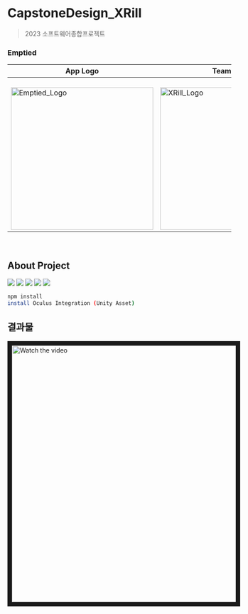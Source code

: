 # CapstoneDesign_XRill
> 2023 소프트웨어종합프로젝트

### Emptied
<div align="center">

|App Logo|Team Logo|
|---|---|
|<br> <img width="320" alt="Emptied_Logo" src="https://github.com/sayyes304/CapstoneDesign_XRill/assets/63798930/f78c5516-4e99-4e4e-9b89-d404ac21a461">|<br><img width="320" alt="XRill_Logo" src="https://github.com/sayyes304/CapstoneDesign_XRill/assets/63798930/dacf268a-e767-40e7-813d-55cf87f82fc1">|

  <br>
</div>


## About Project
<img src="https://img.shields.io/badge/mysql-4479A1?style=for-the-badge&logo=mysql&logoColor=white"> <img src="https://img.shields.io/badge/node.js-339933?style=for-the-badge&logo=Node.js&logoColor=white">
<img src="https://img.shields.io/badge/Unity-000000?style=for-the-badge&logo=Unity&logoColor=white">
<img src="https://img.shields.io/badge/WebRTC-F50057?style=for-the-badge&logo=WebRTC&logoColor=white">
<img src="https://img.shields.io/badge/Express-000000?style=for-the-badge&logo=Express&logoColor=white">

```sh
npm install
install Oculus Integration (Unity Asset)
```

## 결과물 
<a href="http://www.youtube.com/watch?feature=player_embedded&v=RF8YfTqDmmU" target="_blank"><img src="http://img.youtube.com/vi/RF8YfTqDmmU/hqdefault.jpg" alt="Watch the video" width="1024" height="576" border="10" /></a>
